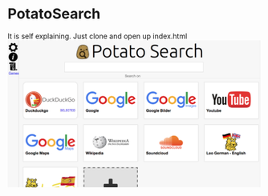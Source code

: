 # PotatoSearch
It is self explaining.
Just clone and open up index.html
![preview](https://raw.githubusercontent.com/Kart0ffelheld/PotatoSearch/master/preview.png)
